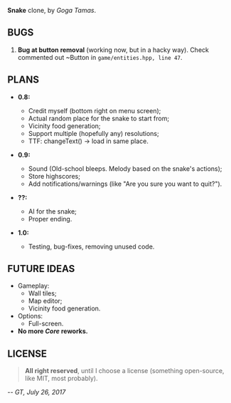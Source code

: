 **Snake** clone, by _Goga Tamas_.

## BUGS ##
1. **Bug at button removal** (working now, but in a hacky way). Check commented out ~Button in `game/entities.hpp, line 47`.

## PLANS ##
- **0.8:**
  - Credit myself (bottom right on menu screen);
  - Actual random place for the snake to start from;
  - Vicinity food generation;
  - Support multiple (hopefully any) resolutions;
  - TTF: changeText() -> load in same place.
- **0.9:**
  - Sound (Old-school bleeps. Melody based on the snake's actions);
  - Store highscores;
  - Add notifications/warnings (like "Are you sure you want to quit?").
- **??:**
  - AI for the snake;
  - Proper ending.

- **1.0:**
  - Testing, bug-fixes, removing unused code.

## FUTURE IDEAS ##
- Gameplay:
  - Wall tiles;
  - Map editor;
  - Vicinity food generation.
- Options:
  - Full-screen.
- **No more _Core_ reworks.**

## LICENSE ##

> **All right reserved**, until I choose a license (something open-source, like MIT, most probably).

-- _GT, July 26, 2017_

